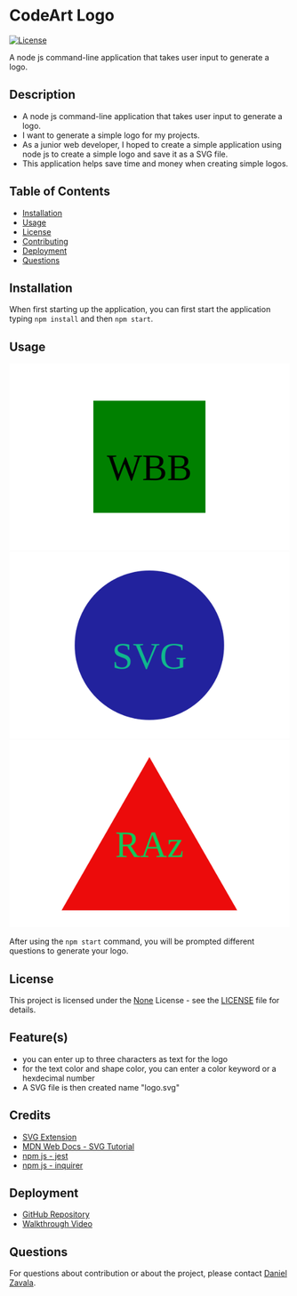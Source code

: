 # CodeArt Logo

[![License](https://img.shields.io/badge/License-None-brightgreen.svg)](https://opensource.org/licenses/None)

 A node js command-line application that takes user input to generate a logo.

## Description
- A node js command-line application that takes user input to generate a logo.
- I want to generate a simple logo for my projects.
- As a junior web developer, I hoped to create a simple application using node js to create a simple logo and save it as a SVG file.
- This application helps save time and money when creating simple logos.


## Table of Contents
- [Installation](#installation)
- [Usage](#usage)
- [License](#license)
- [Contributing](#contributing)
- [Deployment](#deployment)
- [Questions](#questions)

## Installation
When first starting up the application, you can first start the application typing ```npm install``` and then ```npm start```. 

## Usage
![demo of the project](./examples/square.svg) ![demo of the project](./examples/circle.svg) ![demo of the project](./examples/triangle.svg)

After using the ```npm start``` command, you will be prompted different questions to generate your logo. 

## License

This project is licensed under the [None](https://opensource.org/licenses/None) License - see the [LICENSE](LICENSE) file for details.

## Feature(s)
- you can enter up to three characters as text for the logo 
- for the text color and shape color, you can enter a color keyword or a hexdecimal number 
- A SVG file is then created name "logo.svg" 

## Credits
- [SVG Extension](https://marketplace.visualstudio.com/items?itemName=jock.svg) 
- [MDN Web Docs - SVG Tutorial](https://developer.mozilla.org/en-US/docs/Web/SVG/Tutorial) 
- [npm js - jest](https://www.npmjs.com/package/jest?activeTab=readme) 
- [npm js - inquirer](https://www.npmjs.com/package/inquirer/v/8.2.4)

## Deployment
- [GitHub Repository](https://github.com/Develepor-Dan/CodeArt-Logo)
- [Walkthrough Video](https://www.youtube.com/watch?v=fPjUnNh__zE)

## Questions
For questions about contribution or about the project, please contact [Daniel Zavala](mailto:zavaladaniel151@gmail.com).